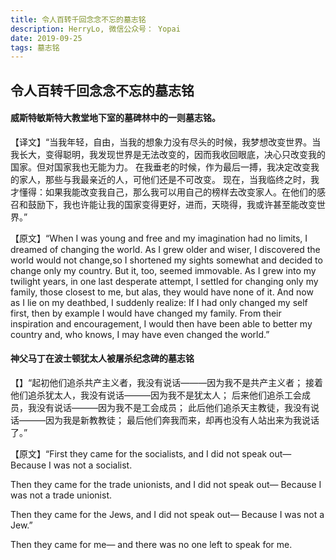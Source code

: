 ```yaml
---
title: 令人百转千回念念不忘的墓志铭
description: HerryLo, 微信公众号： Yopai
date: 2019-09-25
tags: 墓志铭
---
```


## 令人百转千回念念不忘的墓志铭

#### 威斯特敏斯特大教堂地下室的墓碑林中的一则墓志铭。

【译文】“当我年轻，自由，当我的想象力没有尽头的时候，我梦想改变世界。当我长大，变得聪明，我发现世界是无法改变的，因而我收回眼底，决心只改变我的国家。但对国家我也无能为力。
在我垂老的时候，作为最后一搏，我决定改变我的家人，那些与我最亲近的人，可他们还是不可改变。
现在，当我临终之时，我才懂得：如果我能改变我自己，那么我可以用自己的榜样去改变家人。在他们的感召和鼓励下，我也许能让我的国家变得更好，进而，天晓得，我或许甚至能改变世界。”

【原文】“When I was young and free and my imagination had no limits, I dreamed of changing the world. As I grew older and wiser, I discovered the world would not change,so I shortened my sights somewhat and decided to change only my country.
But it, too, seemed immovable.
As I grew into my twilight years, in one last desperate attempt, I settled for changing only my family, those closest to me, but alas, they would have none of it.
And now as I lie on my deathbed, I suddenly realize: If I had only changed my self first, then by example I would have changed my family.
From their inspiration and encouragement, I would then have been able to better my country and, who knows, I may have even changed the world.”

#### 神父马丁在波士顿犹太人被屠杀纪念碑的墓志铭

【】“起初他们追杀共产主义者，我没有说话———因为我不是共产主义者；
接着他们追杀犹太人，我没有说话———因为我不是犹太人；
后来他们追杀工会成员，我没有说话———因为我不是工会成员；
此后他们追杀天主教徒，我没有说话———因为我是新教教徒；
最后他们奔我而来，却再也没有人站出来为我说话了。”

【原文】“First they came for the socialists, and I did not speak out—
Because I was not a socialist.

Then they came for the trade unionists, and I did not speak out—
Because I was not a trade unionist.

Then they came for the Jews, and I did not speak out—
Because I was not a Jew.”

Then they came for me—
and there was no one left to speak for me.